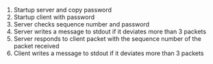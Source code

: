 1. Startup server and copy password
2. Startup client with password
3. Server checks sequence number and password
4. Server writes a message to stdout if it deviates more than 3 packets
5. Server responds to client packet with the sequence number of the packet received
6. Client writes a message to stdout if it deviates more than 3 packets
